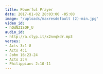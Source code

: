 ```yaml
---
title: Powerful Prayer
date: 2017-01-02 20:03:00 -05:00
image: "/uploads/maxresdefault (2)-min.jpg"
video_id:
- hQdNZ1SQF_U
audio_id:
- http://a.clyp.it/x2nvqkdr.mp3
verses:
- Acts 3:1-8
- Acts 4:1
- John 16:23-24
- Acts 2:4
- Philippians 2:10-11
---
```



